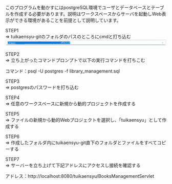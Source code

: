 このプログラムを動かすにはpostgreSQL環境でユーザとデータベースとテーブルを作成する必要があります。説明はワークスペースからサーバを起動しWeb表示ができる環境があることを前提として説明しています。

STEP1  
=> tuikaensyu-gitのフォルダのパスのところにcmdと打ち込む
![alt text](image.png)

STEP2  
=> 立ち上がったコマンドプロンプトで以下の実行コマンドを打ちこむ

コマンド：psql -U postgres -f library_management.sql

STEP3  
=> postgresのパスワードを打ち込む

STEP4  
=> 任意のワークスペースに新規から動的プロジェクトを作成する

STEP5  
=> ファイルの新規から動的Webプロジェクトを選択し、「tuikaensyu」として作成する

STEP6  
=> 作成したフォルダ内にtuikaensyu-git直下のフォルダとファイルをすべてコピーする

STEP7  
=> サーバーを立ち上げて下記アドレスにアクセスし接続を確認する

アドレス：http://localhost:8080/tuikaensyu/BooksManagementServlet
